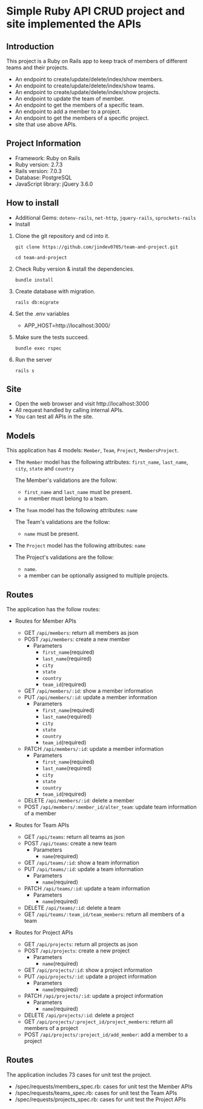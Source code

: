 # Simple Ruby API CRUD project and site implemented the APIs

## Introduction

This project is a Ruby on Rails app to keep track of members of different teams and their projects.

* An endpoint to create/update/delete/index/show members.
* An endpoint to create/update/delete/index/show teams.
* An endpoint to create/update/delete/index/show projects.
* An endpoint to update the team of member.
* An endpoint to get the members of a specific team.
* An endpoint to add a member to a project.
* An endpoint to get the members of a specific project.
* site that use above APIs.


## Project Information

* Framework: Ruby on Rails
* Ruby version: 2.7.3
* Rails version: 7.0.3
* Database: PostgreSQL
* JavaScript library: jQuery 3.6.0

## How to install
* Additional Gems: `dotenv-rails`, `net-http`, `jquery-rails`, `sprockets-rails`
* Install
1. Clone the git repository and cd into it.

	`git clone https://github.com/jindev0705/team-and-project.git`

	`cd team-and-project`


2. Check Ruby version & install the dependencies.

	`bundle install`


4. Create database with migration.

    `rails db:migrate`


4. Set the .env variables

   * APP_HOST=http://localhost:3000/


5. Make sure the tests succeed.

	`bundle exec rspec`


6. Run the server

    `rails s`

## Site
* Open the web browser and visit http://localhost:3000
* All request handled by calling internal APIs.
* You can test all APIs in the site.

## Models

This application has 4 models: `Member`, `Team`, `Project`, `MembersProject`.

- The `Member` model has the following attributes: `first_name`, `last_name`, `city`, `state` and `country`

  The Member's validations are the follow:

  * `first_name` and `last_name` must be present.
  * a member must belong to a team.

- The `Team` model has the following attributes: `name`

  The Team's validations are the follow:

  * `name` must be present.

- The `Project` model has the following attributes: `name`

  The Project's validations are the follow:

  * `name`.
  * a member can be optionally assigned to multiple projects.

## Routes
The application has the follow routes:

- Routes for Member APIs
  * GET 	`/api/members`: return all members as json
  * POST 	`/api/members`: create a new member
    * Parameters
      * `first_name`(required)
      * `last_name`(required)
      * `city`
      * `state`
      * `country`
      * `team_id`(required)
  * GET 	`/api/members/:id`: show a member information
  * PUT 	`/api/members/:id`: update a member information
    * Parameters
      * `first_name`(required)
      * `last_name`(required)
      * `city`
      * `state`
      * `country`
      * `team_id`(required)
  * PATCH 	`/api/members/:id`: update a member information
    * Parameters
      * `first_name`(required)
      * `last_name`(required)
      * `city`
      * `state`
      * `country`
      * `team_id`(required)
  * DELETE 	`/api/members/:id`: delete a member
  * POST 	`/api/members/:member_id/alter_team`: update team information of a member 


- Routes for Team APIs
  * GET 	`/api/teams`: return all teams as json
  * POST 	`/api/teams`: create a new team
    * Parameters
      * `name`(required)
  * GET 	`/api/teams/:id`: show a team information
  * PUT 	`/api/teams/:id`: update a team information
    * Parameters
      * `name`(required)
  * PATCH 	`/api/teams/:id`: update a team information
    * Parameters
      * `name`(required)
  * DELETE 	`/api/teams/:id`: delete a team
  * GET 	`/api/teams/:team_id/team_members`: return all members of a team


- Routes for Project APIs
  * GET 	`/api/projects`: return all projects as json
  * POST 	`/api/projects`: create a new project
    * Parameters
      * `name`(required)
  * GET 	`/api/projects/:id`: show a project information
  * PUT 	`/api/projects/:id`: update a project information
    * Parameters
      * `name`(required)
  * PATCH 	`/api/projects/:id`: update a project information
    * Parameters
      * `name`(required)
  * DELETE 	`/api/projects/:id`: delete a project
  * GET 	`/api/projects/:project_id/project_members`: return all members of a project
  * POST 	`/api/projects/:project_id/add_member`: add a member to a project


## Routes
The application includes 73 cases for unit test the project.

* /spec/requests/members_spec.rb: cases for unit test the Member APIs
* /spec/requests/teams_spec.rb: cases for unit test the Team APIs
* /spec/requests/projects_spec.rb: cases for unit test the Project APIs
